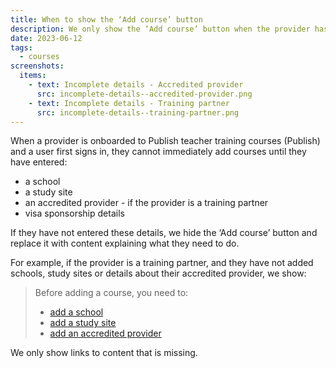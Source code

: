 ```yaml
---
title: When to show the ‘Add course’ button
description: We only show the ‘Add course’ button when the provider has all the required information to create a course
date: 2023-06-12
tags:
  - courses
screenshots:
  items:
    - text: Incomplete details - Accredited provider
      src: incomplete-details--accredited-provider.png
    - text: Incomplete details - Training partner
      src: incomplete-details--training-partner.png
---
```


When a provider is onboarded to Publish teacher training courses (Publish) and a user first signs in, they cannot immediately add courses until they have entered:

- a school
- a study site
- an accredited provider - if the provider is a training partner
- visa sponsorship details

If they have not entered these details, we hide the ‘Add course’ button and replace it with content explaining what they need to do.

For example, if the provider is a training partner, and they have not added schools, study sites or details about their accredited provider, we show:

> Before adding a course, you need to:
>
> - [add a school](https://www.example.com)
> - [add a study site](https://www.example.com)
> - [add an accredited provider](https://www.example.com)

We only show links to content that is missing.
